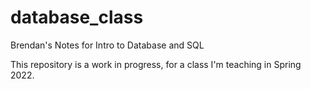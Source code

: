 # database_class
Brendan's Notes for Intro to Database and SQL

This repository is a work in progress, for a class I'm teaching in Spring 2022.
